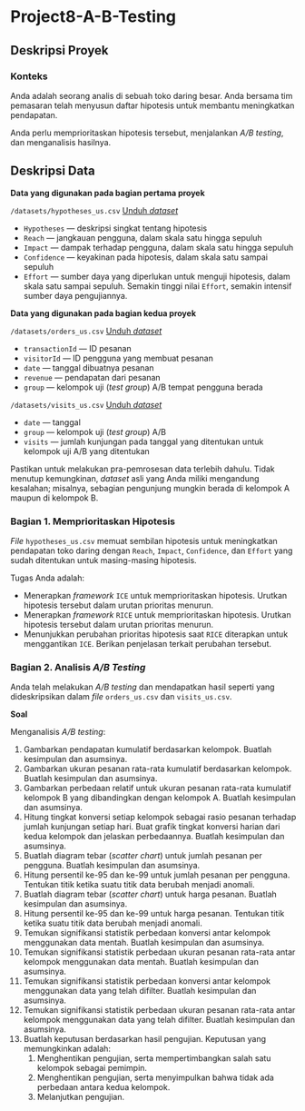 # Project8-A-B-Testing

## Deskripsi Proyek

### Konteks

Anda adalah seorang analis di sebuah toko daring besar. Anda bersama tim pemasaran telah menyusun daftar hipotesis untuk membantu meningkatkan pendapatan.

Anda perlu memprioritaskan hipotesis tersebut, menjalankan *A/B testing*, dan menganalisis hasilnya.

## Deskripsi Data

**Data yang digunakan pada bagian pertama proyek**

`/datasets/hypotheses_us.csv` [Unduh *dataset*](https://code.s3.yandex.net/datasets/hypotheses_us.csv)

- `Hypotheses` — deskripsi singkat tentang hipotesis
- `Reach` — jangkauan pengguna, dalam skala satu hingga sepuluh
- `Impact` — dampak terhadap pengguna, dalam skala satu hingga sepuluh
- `Confidence` — keyakinan pada hipotesis, dalam skala satu sampai sepuluh
- `Effort` — sumber daya yang diperlukan untuk menguji hipotesis, dalam skala satu sampai sepuluh. Semakin tinggi nilai `Effort`, semakin intensif sumber daya pengujiannya.

**Data yang digunakan pada bagian kedua proyek**

`/datasets/orders_us.csv` [Unduh *dataset*](https://code.s3.yandex.net/datasets/orders_us.csv)

- `transactionId` — ID pesanan
- `visitorId` — ID pengguna yang membuat pesanan
- `date` — tanggal dibuatnya pesanan
- `revenue` — pendapatan dari pesanan
- `group` — kelompok uji (*test group*) A/B tempat pengguna berada

`/datasets/visits_us.csv` [Unduh *dataset*](https://code.s3.yandex.net/datasets/visits_us.csv)

- `date` — tanggal
- `group` — kelompok uji (*test group*) A/B
- `visits` — jumlah kunjungan pada tanggal yang ditentukan untuk kelompok uji A/B yang ditentukan

Pastikan untuk melakukan pra-pemrosesan data terlebih dahulu. Tidak menutup kemungkinan, *dataset* asli yang Anda miliki mengandung kesalahan; misalnya, sebagian pengunjung mungkin berada di kelompok A maupun di kelompok B.

### Bagian 1. Memprioritaskan Hipotesis

*File* `hypotheses_us.csv` memuat sembilan hipotesis untuk meningkatkan pendapatan toko daring dengan `Reach`, `Impact`, `Confidence`, dan `Effort` yang sudah ditentukan untuk masing-masing hipotesis.

Tugas Anda adalah:

- Menerapkan *framework* `ICE` untuk memprioritaskan hipotesis. Urutkan hipotesis tersebut dalam urutan prioritas menurun.
- Menerapkan *framework* `RICE` untuk memprioritaskan hipotesis. Urutkan hipotesis tersebut dalam urutan prioritas menurun.
- Menunjukkan perubahan prioritas hipotesis saat `RICE` diterapkan untuk menggantikan `ICE`. Berikan penjelasan terkait perubahan tersebut.

### Bagian 2. Analisis *A/B Testing*

Anda telah melakukan *A/B testing* dan mendapatkan hasil seperti yang dideskripsikan dalam *file*  `orders_us.csv` dan `visits_us.csv`.

**Soal**

Menganalisis *A/B testing*:

1. Gambarkan pendapatan kumulatif berdasarkan kelompok. Buatlah kesimpulan dan asumsinya.
2. Gambarkan ukuran pesanan rata-rata kumulatif berdasarkan kelompok. Buatlah kesimpulan dan asumsinya.
3. Gambarkan perbedaan relatif untuk ukuran pesanan rata-rata kumulatif kelompok B yang dibandingkan dengan kelompok A. Buatlah kesimpulan dan asumsinya.
4. Hitung tingkat konversi setiap kelompok sebagai rasio pesanan terhadap jumlah kunjungan setiap hari. Buat grafik tingkat konversi harian dari kedua kelompok dan jelaskan perbedaannya. Buatlah kesimpulan dan asumsinya.
5. Buatlah diagram tebar (*scatter chart*) untuk jumlah pesanan per pengguna. Buatlah kesimpulan dan asumsinya.
6. Hitung persentil ke-95 dan ke-99 untuk jumlah pesanan per pengguna. Tentukan titik ketika suatu titik data berubah menjadi anomali.
7. Buatlah diagram tebar (*scatter chart*) untuk harga pesanan. Buatlah kesimpulan dan asumsinya.
8. Hitung persentil ke-95 dan ke-99 untuk harga pesanan. Tentukan titik ketika suatu titik data berubah menjadi anomali.
9. Temukan signifikansi statistik perbedaan konversi antar kelompok menggunakan data mentah. Buatlah kesimpulan dan asumsinya.
10. Temukan signifikansi statistik perbedaan ukuran pesanan rata-rata antar kelompok menggunakan data mentah. Buatlah kesimpulan dan asumsinya.
11. Temukan signifikansi statistik perbedaan konversi antar kelompok menggunakan data yang telah difilter. Buatlah kesimpulan dan asumsinya.
12. Temukan signifikansi statistik perbedaan ukuran pesanan rata-rata antar kelompok menggunakan data yang telah difilter. Buatlah kesimpulan dan asumsinya.
13. Buatlah keputusan berdasarkan hasil pengujian. Keputusan yang memungkinkan adalah:
    1. Menghentikan pengujian, serta mempertimbangkan salah satu kelompok sebagai pemimpin.
    2. Menghentikan pengujian, serta menyimpulkan bahwa tidak ada perbedaan antara kedua kelompok.
    3. Melanjutkan pengujian.
